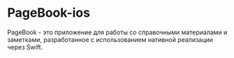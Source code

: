 # PageBook-ios
PageBook - это приложение для работы со справочными материалами и заметками, разработанное с использованием нативной реализации через Swift.
